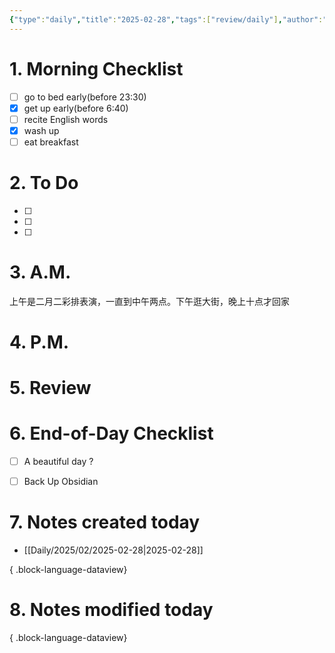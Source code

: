 ```yaml
---
{"type":"daily","title":"2025-02-28","tags":["review/daily"],"author":"codertoro","establish":"2025-02-28","location":"山西偏关","weather":"小雨 -1~9℃","dg-publish":true,"permalink":"/Daily/2025/02/2025-02-28/","dgPassFrontmatter":true,"noteIcon":"","created":"2025-02-28T21:51:32.000+08:00","updated":"2025-03-03T22:17:50.790+08:00"}
---
```


# 1. Morning Checklist
- [ ] go to bed early(before 23:30)
- [x] get up early(before 6:40)
- [ ] recite English words
- [x] wash up
- [ ] eat breakfast
# 2. To Do
- [ ]  
- [ ] 
- [ ] 
# 3. A.M.
上午是二月二彩排表演，一直到中午两点。下午逛大街，晚上十点才回家

# 4. P.M.



# 5. Review

# 6. End-of-Day Checklist
- [ ] A beautiful day ?
- [ ] Back Up Obsidian


# 7. Notes created today
- [[Daily/2025/02/2025-02-28\|2025-02-28]]

{ .block-language-dataview}

# 8. Notes modified today

{ .block-language-dataview}
